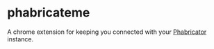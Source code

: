 phabricateme
============

A chrome extension for keeping you connected with your <a href="https://github.com/facebook/phabricator">Phabricator</a> instance.
